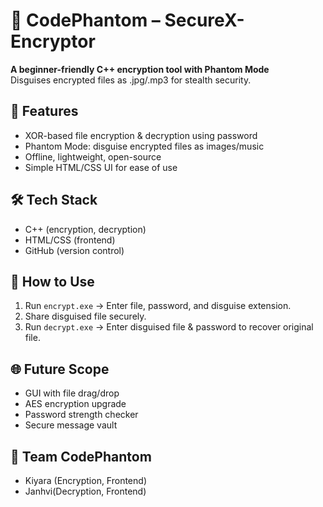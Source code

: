 # 🔐 CodePhantom – SecureX-Encryptor

**A beginner-friendly C++ encryption tool with Phantom Mode**  
Disguises encrypted files as .jpg/.mp3 for stealth security.

## 🚀 Features
- XOR-based file encryption & decryption using password
- Phantom Mode: disguise encrypted files as images/music
- Offline, lightweight, open-source
- Simple HTML/CSS UI for ease of use

## 🛠️ Tech Stack
- C++ (encryption, decryption)
- HTML/CSS (frontend)
- GitHub (version control)

## 📂 How to Use
1. Run `encrypt.exe` → Enter file, password, and disguise extension.
2. Share disguised file securely.
3. Run `decrypt.exe` → Enter disguised file & password to recover original file.

## 🌐 Future Scope
- GUI with file drag/drop
- AES encryption upgrade
- Password strength checker
- Secure message vault

## 👥 Team CodePhantom
- Kiyara (Encryption, Frontend)
- Janhvi(Decryption, Frontend)

